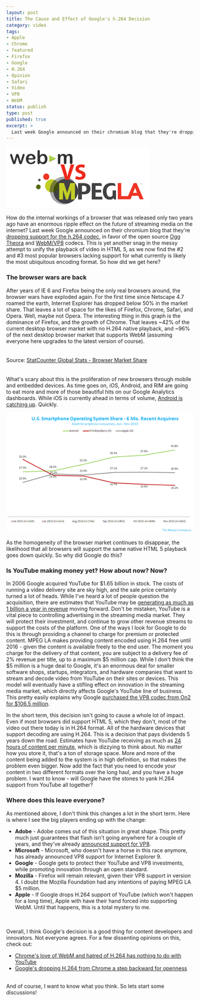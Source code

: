 ```yaml
---
layout: post
title: The Cause and Effect of Google's h.264 Decision
category: video
tags:
- Apple
- Chrome
- featured
- Firefox
- Google
- H.264
- Opinion
- Safari
- Video
- VP8
- WebM
status: publish
type: post
published: true
excerpt: >
  Last week Google announced on their chromium blog that they're dropping support for the h.264 codec, in favor of the open source Ogg Theora and WebM/VP8 codecs.  This is yet another snag in the messy attempt to unify the playback of video in HTML 5, as we now find the #2 and #3 most popular browsers lacking support for what currently is likely the most ubiquitous encoding format.  So how did we get here?
---
```




<a href="http://jbeckwith.com/2011/01/20/google-h264/h264-header-2/" rel="attachment wp-att-262"><img src="/images/2011/01/h264-header1.png" alt="" title="The Cause and Effect of Google&#039;s H.264 Decision" width="383" height="166"/></a>

How do the internal workings of a browser that was released only two years ago have an enormous ripple effect on the future of streaming media on the internet?  Last week Google announced on their chromium blog that they're <a href="http://blog.chromium.org/2011/01/html-video-codec-support-in-chrome.html"> dropping support for the h.264 codec</a>, in favor of the open source <a href="http://www.theora.org/">Ogg Theora</a> and <a href="http://blog.webmproject.org/">WebM/VP8</a> codecs.  This is yet another snag in the messy attempt to unify the playback of video in HTML 5, as we now find the #2 and #3 most popular browsers lacking support for what currently is likely the most ubiquitous encoding format.  So how did we get here?

### The browser wars are back
After years of IE 6 and Firefox being the only real browsers around, the browser wars have exploded again.  For the first time since Netscape 4.7 roamed the earth, Internet Explorer has dropped below 50% in the market share.  That leaves a lot of space for the likes of Firefox, Chrome, Safari, and Opera.  Well, maybe not Opera.  The interesting thing in this graph is the dominance of Firefox, and the growth of Chrome.  That leaves ~42% of the current desktop browser market with no H.264 native playback, and ~96% of the next desktop browser market that supports WebM (assuming everyone here upgrades to the latest version of course).

<style type="text/css">
	.chart-container {
		max-width: 100%;
		overflow: hidden;
		margin-top: 20px;
		margin-bottom: 20px;
	}
</style>
<div class="chart-container">
<div id="browser-ww-monthly-200912-201012" style="width:600;height:400"></div><p>Source: <a href="http://gs.statcounter.com/?PHPSESSID=9ni6qaq0p0vdrb4bjtfm6l51i4">StatCounter Global Stats - Browser Market Share</a></p><script type="text/javascript" src="http://www.statcounter.com/js/FusionCharts.js"></script><script type="text/javascript" src="http://gs.statcounter.com/chart.php?browser-ww-monthly-200912-201012"></script>
</div>

What's scary about this is the proliferation of new browsers through mobile and embedded devices.  As time goes on, iOS, Android, and RIM are going to eat more and more of those beautiful hits on our Google Analytics dashboards.  While iOS is currently ahead in terms of volume, <a href="http://blog.nielsen.com/nielsenwire/online_mobile/apple-leads-smartphone-race-while-android-attracts-most-recent-customers/">Android is catching up</a>.  Quickly.

<a href="/images/2011/01/smartphone-os-nov2010.png"><img src="/images/2011/01/smartphone-os-nov2010.png" alt="" title="Smartphone Market 2010"></a>

As the homogeneity of the browser market continues to disappear, the likelihood that all browsers will support the same native HTML 5 playback goes down quickly.  So why did Google do this?

### Is YouTube making money yet?  How about now?  Now?
In 2006 Google acquired YouTube for $1.65 billion in stock.  The costs of running a video delivery site are sky high, and the sale price certainly turned a lot of heads.  While I've heard a lot of people question the acquisition, there are estimates that YouTube may be <a href="http://mediamemo.allthingsd.com/20100305/another-youtube-revenue-guess-1-billion-in-2011/">generating as much as 1 billion a year in revenue</a> moving forward.  Don't be mistaken, YouTube is a vital piece to controlling advertising in the streaming media market.  They will protect their investment, and continue to grow other revenue streams to support the costs of the platform.  One of the ways I look for Google to do this is through providing a channel to charge for premium or protected content.  MPEG LA makes providing content encoded using H.264 free until 2016 - given the content is available freely to the end user.  The moment you charge for the delivery of that content, you are subject to a delivery fee of 2% revenue per title, up to a maximum $5 million cap.  While I don't think the $5 million is a huge deal to Google, it's an enormous deal for smaller software shops, startups, integrators, and hardware companies that want to stream and decode video from YouTube on their sites or devices.  This model will eventually have a stifling effect on innovation in the streaming media market, which directly affects Google's YouTube line of business.  This pretty easily explains why Google <a href="http://blog.streamingmedia.com/the_business_of_online_vi/2009/08/googles-acquisition-of-on2-not-a-big-deal-heres-why.html">purchased the VP8 codec from On2 for $106.5 million</a>.

In the short term, this decision isn't going to cause a whole lot of impact.  Even if most browsers did support HTML 5, which they don't, most of the video out there today is in H.264 format.  All of the hardware devices that support decoding are using H.264.  This is a decision that pays dividends 5 years down the road.  Estimates have YouTube receiving as much as <a href="http://www.youtube.com/t/fact_sheet">24 hours of content per minute</a>, which is dizzying to think about.  No matter how you store it, that's a ton of storage space.  More and more of the content being added to the system is in high definition, so that makes the problem even bigger.  Now add the fact that you need to encode your content in two different formats over the long haul, and you have a huge problem.  I want to know - will Google have the stones to yank H.264 support from YouTube all together?


### Where does this leave everyone?
As mentioned above, I don't think this changes a lot in the short term.  Here is where I see the big players ending up with the change:
<ul>
<li><b>Adobe</b> - Adobe comes out of this situation in great shape.  This pretty much just guarantees that flash isn't going anywhere for a couple of years, and they've already <a href="http://blogs.adobe.com/flashplatform/2010/05/adobe_support_for_vp8.html">announced support for VP8</a>.</li>
<li><b>Microsoft</b> - Microsoft, who doesn't have a horse in this race anymore, has already announced VP8 support for Internet Explorer 9.</li>
<li><b>Google</b> - Google gets to protect their YouTube and VP8 investments, while promoting innovation through an open standard.</li>
<li><b>Mozilla</b> - Firefox will remain relevant, given their VP8 support in version 4.  I doubt the Mozilla Foundation had any intentions of paying MPEG LA $5 million.</li>
<li><b>Apple</b> - If Google drops H.264 support of YouTube (which won't happen for a long time), Apple with have their hand forced into supporting WebM. Until that happens, this is a total mystery to me.</li>
</ul>
<br />
<br />
Overall, I think Google's decision is a good thing for content developers and innovators.  Not everyone agrees.  For a few dissenting opinions on this, check out:

<ul>
<li>
<a href="http://www.zdnet.com/blog/hardware/chromes-love-of-webm-and-hatred-of-h264-has-nothing-to-do-with-youtube/11021">Chrome's love of WebM and hatred of H.264 has nothing to do with YouTube</a>
</li>
<li>
<a href="http://arstechnica.com/web/news/2011/01/googles-dropping-h264-from-chrome-a-step-backward-for-openness.ars/">Google's dropping H.264 from Chrome a step backward for openness</a>
</li>
</ul>
<br />
And of course, I want to know what you think.  So lets start some discussions!

